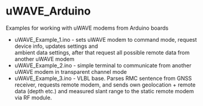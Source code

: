 # uWAVE_Arduino
Examples for working with uWAVE modems from Arduino boards  
  
* uWAVE_Example_1.ino - sets uWAVE modem to command mode, request device info, updates settings and   
  ambient data settings, after that request all possible remote data from another uWAVE modem
* uWAVE_Example_2.ino - simple terminal to communicate from another uWAVE modem in transparent channel mode
* uWAVE_Example_3.ino - VLBL base. Parses RMC sentence from GNSS receiver, requests remote modem, and sends own geolocation +
  remote data (depth etc.) and measured slant range to the static remote modem via RF module.

